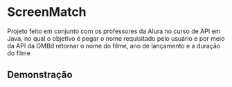 # ScreenMatch
Projeto feito em conjunto com os professores da Alura no curso de API em Java, no qual o objetivo é pegar o nome requisitado pelo usuário e por meio da API da OMBd retornar o nome do filme, ano de lançamento e a duração do filme

## Demonstração

